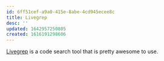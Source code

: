 ```yaml
---
id: 6ff51cef-a9a0-415e-8abe-4cd945ecee8c
title: Livegrep
desc: ''
updated: 1642957250805
created: 1616191298606
---
```


[Livegrep](https://github.com/livegrep/livegrep) is a code search tool that is pretty awesome to use.
